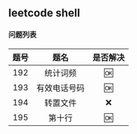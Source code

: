 leetcode shell
---

#### 问题列表

|题号|题名|是否解决|
|:---:|:---:|:---:|
|192|统计词频|:ok:|
|193|有效电话号码|:ok:|
|194|转置文件|:x:|
|195|第十行|:ok:|

